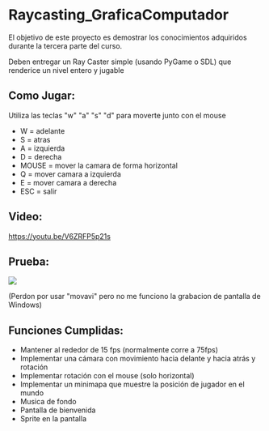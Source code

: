 # Raycasting_GraficaComputador

El objetivo de este proyecto es demostrar los conocimientos adquiridos durante la tercera parte del curso.

Deben entregar un Ray Caster simple (usando PyGame o SDL) que renderice un nivel entero y jugable

## Como Jugar:

Utiliza las teclas "w" "a" "s" "d" para moverte junto con el mouse

  - W = adelante
  - S = atras
  - A = izquierda
  - D = derecha
  - MOUSE = mover la camara de forma horizontal
  - Q = mover camara a izquierda
  - E = mover camara a derecha
  - ESC = salir

## Video:

https://youtu.be/V6ZRFP5p21s

## Prueba:

![](https://github.com/ManuelR11/Raycasting_GraficaComputador/blob/f2940c6aa6dfbc722065535ed23d87a909ca83e7/Prueba/Prueba_Juego.gif)

(Perdon por usar "movavi" pero no me funciono la grabacion de pantalla de Windows)

## Funciones Cumplidas:

  - Mantener al rededor de 15 fps (normalmente corre a 75fps)
  - Implementar una cámara con movimiento hacia delante y hacia atrás y rotación
  - Implementar rotación con el mouse (solo horizontal)
  - Implementar un minimapa que muestre la posición de jugador en el mundo
  - Musica de fondo
  - Pantalla de bienvenida
  - Sprite en la pantalla



